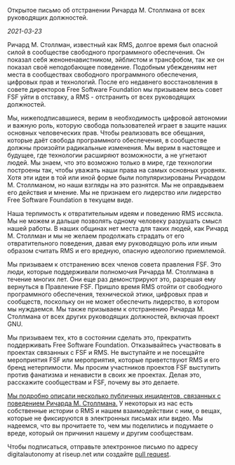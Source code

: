 Открытое письмо об отстранении Ричарда М. Столлмана от всех руководящих должностей.

*2021-03-23*

Ричард М. Столлман, известный как RMS, долгое время был опасной силой в сообществе свободного программного обеспечения. Он показал себя женоненавистником, эйблистом и трансфобом, так же он показал своё неподобающее поведение. Подобным убеждениям нет места в сообществах свободного программного обеспечения, цифровых прав и технологий. После его недавнего восстановления в совете директоров Free Software Foundation мы призываем весь совет FSF уйти в отставку, а RMS - отстранить от всех руководящих должностей.

Мы, нижеподписавшиеся, верим в необходимость цифровой автономии и важную роль, которую свобода пользователей играет в защите наших основных человеческих прав. Чтобы реализовать все обещания, которые даёт свобода программного обеспечения, в сообществе должны произойти радикальные изменения. Мы верим в настоящее и будущее, где технологии расширяют возможности, а не угнетают людей. Мы знаем, что это возможно только в мире, где технологии построены так, чтобы уважать наши права на самых основных уровнях. Хотя эти идеи в той или иной форме были популяризированы Ричардом М. Столлманом, но наши взгляды на это разнятся. Мы не оправдываем его действия и мнение. Мы не признаем его лидерство или лидерство Free Software Foundation в текущем виде.

Наша терпимость к отвратительным идеям и поведению RMS иссякла. Мы не можем и дальше позволять одному человеку разрушать смысл нашей работы. В наших общинах нет места для таких людей, как Ричард М. Столлман и мы не желаем продолжать страдать от его отвратительного поведения, давая ему руководящую роль или иным образом считать RMS и его вредную, опасную идеологию приемлемой.

Мы призываем к отстранению всех членов совета правления FSF. Это люди, которые поддерживали полномочия Ричарда М. Столлмана в течение многих лет. Они еще раз демонстрируют это, разрешая ему вернуться в Правление FSF. Пришло время RMS отойти от свободного программного обеспечения, технической этики, цифровых прав и сообществ, поскольку он не может обеспечить лидерство, в котором мы нуждаемся. Мы также призываем к отстранению Ричарда М. Столлмана от всех других руководящих должностей, включая проект GNU.

Мы призываем тех, кто в состоянии сделать это, прекратить поддерживать Free Software Foundation. Отказывайтесь участвовать в проектах связанных с FSF и RMS. Не выступайте и не посещайте мероприятия FSF или мероприятия, которые приветствуют RMS и его бренд нетерпимости. Мы просим участников проектов FSF выступить против фанатизма и ненависти в своих же проектах. Делая это, расскажите сообществам и FSF, почему вы это делаете.

[Мы подробно описали несколько публичных инцидентов, связанных с поведением Ричарда М. Столлмана.](https://rms-open-letter.github.io/appendix.ru) У некоторых из нас есть собственные истории о RMS и нашем взаимодействии с ним, о вещах, которые не фиксируются в электронных письмах или видео. Мы надеемся, что вы прочитаете то, чем мы поделились и подумаете о вреде, который он причинил нашему и другим сообществам.

Чтобы подписаться, отправьте электронное письмо по адресу digitalautonomy at riseup.net или создайте [pull request](https://github.com/rms-open-letter/rms-open-letter.github.io/pulls).
